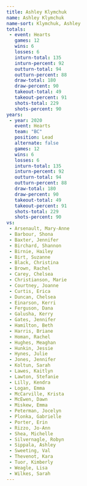 ```yaml
---
title: Ashley Klymchuk
name: Ashley Klymchuk
name-sort: Klymchuk, Ashley
totals:
 - event: Hearts
   games: 12
   wins: 6
   losses: 6
   inturn-total: 135
   inturn-percent: 92
   outturn-total: 94
   outturn-percent: 88
   draw-total: 180
   draw-percent: 90
   takeout-total: 49
   takeout-percent: 91
   shots-total: 229
   shots-percent: 90
years:
 - year: 2020
   event: Hearts
   team: "BC"
   position: Lead
   alternate: false
   games: 12
   wins: 6
   losses: 6
   inturn-total: 135
   inturn-percent: 92
   outturn-total: 94
   outturn-percent: 88
   draw-total: 180
   draw-percent: 90
   takeout-total: 49
   takeout-percent: 91
   shots-total: 229
   shots-percent: 90
vs:
 - Arsenault, Mary-Anne
 - Barbour, Shona
 - Baxter, Jennifer
 - Birchard, Shannon
 - Birnie, Hailey
 - Birt, Suzanne
 - Black, Christina
 - Brown, Rachel
 - Carey, Chelsea
 - Christianson, Marie
 - Courtney, Joanne
 - Curtis, Erica
 - Duncan, Chelsea
 - Einarson, Kerri
 - Ferguson, Dana
 - Galusha, Kerry
 - Gates, Jennifer
 - Hamilton, Beth
 - Harris, Briane
 - Homan, Rachel
 - Hughes, Meaghan
 - Hunkin, Jessie
 - Hynes, Julie
 - Jones, Jennifer
 - Koltun, Sarah
 - Lawes, Kaitlyn
 - Lawton, Stefanie
 - Lilly, Kendra
 - Logan, Emma
 - McCarville, Krista
 - McEwen, Dawn
 - Miskew, Emma
 - Peterman, Jocelyn
 - Plonka, Gabrielle
 - Porter, Erin
 - Rizzo, Jo-Ann
 - Shea, Michelle
 - Silvernagle, Robyn
 - Sippala, Ashley
 - Sweeting, Val
 - Thevenot, Kara
 - Tuor, Kimberly
 - Weagle, Lisa
 - Wilkes, Sarah
---
```

